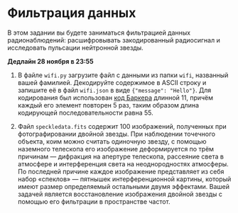 # Фильтрация данных

В этом задании вы будете заниматься фильтрацией данных радионаблюдений: расшифровывать закодированный радиосигнал и исследовать пульсации нейтронной звезды.

**Дедлайн 28 ноября в 23:55**

1. В файле `wifi.py` загрузите файл с данными из папки `wifi`, названный вашей фамилией. Декодируйте содержимое в ASCII строку и запишите её в файл `wifi.json` в виде `{"message": "Hello"}`. Для кодирования был использован [код Баркера](https://ru.wikipedia.org/wiki/Последовательность_Баркера) длинной 11, причём каждый его элемент повторен 5 раз, таким образом длина кодирующей последовательности равна 55.

2. Файл `speckledata.fits` содержит 100 изображений, полученных при фотографировании двойной звезды.
При наблюдении точечного объекта, коим можно считать одиночную звезду, с помощью наземного телескопа его изображение деформируется по трём причинам — дифракция на апертуре телескопа, рассеяние света в атмосфере и интерференция света на неоднородностях атмосферы.
По последней причине каждое изображение представляет из себя набор «спеклов» — пятнышек интерференционной картины, который имеют размер определяемый остальными двумя эффектами.
Вашей задачей является восстановление изображения двойной звезды с помощью его фильтрации в пространстве частот.

